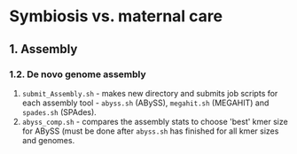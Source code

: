 # Symbiosis vs. maternal care
## 1. Assembly
### 1.2. De novo genome assembly

1. `submit_Assembly.sh` - makes new directory and submits job scripts for each assembly tool - `abyss.sh` (ABySS), `megahit.sh` (MEGAHIT) and `spades.sh` (SPAdes).
2. `abyss_comp.sh` - compares the assembly stats to choose 'best' kmer size for ABySS (must be done after `abyss.sh` has finished for all kmer sizes and genomes.

